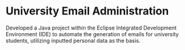 # University Email Administration
 
Developed a Java project within the Eclipse Integrated Development Environment (IDE) to automate the generation of emails for university students, utilizing inputted personal data as the basis.
